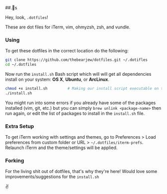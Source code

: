 ##.📄s

Hey, look, `.dotfiles`!

These are dot files for iTerm, vim, ohmyzsh, zsh, and vundle.

### Using
To get these dotfiles in the correct location do the following:

```bash
git clone https://github.com/thebearjew/dotfiles.git ~/.dotifles
cd ~/.dotfiles
```

Now run the `install.sh` Bash script which will will get all dependencies install on your system: **OS X**, **Ubuntu**, or **ArcLinux**.

```bash
chmod +x install.sh			# Making our install script executable on the user level
./install.sh
```

You might run into some errors if you already have some of the packages installed (vim, git, etc.) but you can simply `brew unlink <package-name>` then run again, or edit the list of packages to install in the `install.sh` file.

### Extra Setup
To get iTerm working with settings and themes, go to Preferences > Load preferences from custom folder or URL > `~/.dotfiles/iterm-prefs`. Relaunch iTerm and the theme/settings will be applied.


### Forking

For the living shit out of dotfiles, that's why they're here! Would love some improvements/suggestions for the `install.sh`

:v:


